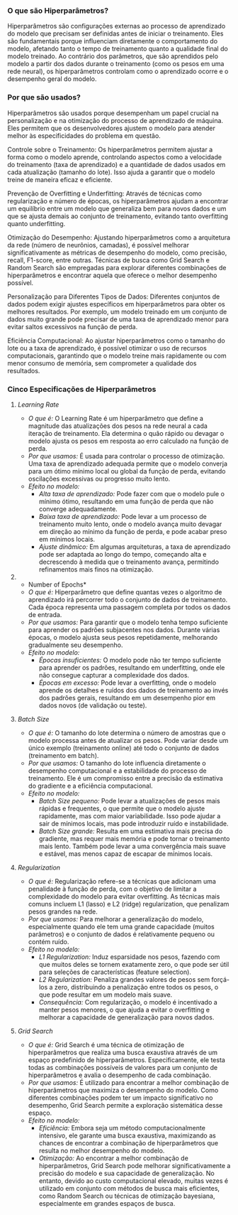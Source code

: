 ### O que são Hiperparâmetros?

Hiperparâmetros são configurações externas ao processo de aprendizado do modelo que precisam ser definidas antes de iniciar o treinamento. Eles são fundamentais porque influenciam diretamente o comportamento do modelo, afetando tanto o tempo de treinamento quanto a qualidade final do modelo treinado. Ao contrário dos parâmetros, que são aprendidos pelo modelo a partir dos dados durante o treinamento (como os pesos em uma rede neural), os hiperparâmetros controlam como o aprendizado ocorre e o desempenho geral do modelo.

### Por que são usados?
Hiperparâmetros são usados porque desempenham um papel crucial na personalização e na otimização do processo de aprendizado de máquina. Eles permitem que os desenvolvedores ajustem o modelo para atender melhor às especificidades do problema em questão.

Controle sobre o Treinamento: Os hiperparâmetros permitem ajustar a forma como o modelo aprende, controlando aspectos como a velocidade do treinamento (taxa de aprendizado) e a quantidade de dados usados em cada atualização (tamanho do lote). Isso ajuda a garantir que o modelo treine de maneira eficaz e eficiente.

Prevenção de Overfitting e Underfitting: Através de técnicas como regularização e número de épocas, os hiperparâmetros ajudam a encontrar um equilíbrio entre um modelo que generaliza bem para novos dados e um que se ajusta demais ao conjunto de treinamento, evitando tanto overfitting quanto underfitting.

Otimização do Desempenho: Ajustando hiperparâmetros como a arquitetura da rede (número de neurônios, camadas), é possível melhorar significativamente as métricas de desempenho do modelo, como precisão, recall, F1-score, entre outras. Técnicas de busca como Grid Search e Random Search são empregadas para explorar diferentes combinações de hiperparâmetros e encontrar aquela que oferece o melhor desempenho possível.

Personalização para Diferentes Tipos de Dados: Diferentes conjuntos de dados podem exigir ajustes específicos em hiperparâmetros para obter os melhores resultados. Por exemplo, um modelo treinado em um conjunto de dados muito grande pode precisar de uma taxa de aprendizado menor para evitar saltos excessivos na função de perda.

Eficiência Computacional: Ao ajustar hiperparâmetros como o tamanho do lote ou a taxa de aprendizado, é possível otimizar o uso de recursos computacionais, garantindo que o modelo treine mais rapidamente ou com menor consumo de memória, sem comprometer a qualidade dos resultados.

### Cinco Especificações de Hiperparâmetros

1. *Learning Rate*
   - *O que é:* O Learning Rate é um hiperparâmetro que define a magnitude das atualizações dos pesos na rede neural a cada iteração de treinamento. Ela determina o quão rápido ou devagar o modelo ajusta os pesos em resposta ao erro calculado na função de perda.
   - *Por que usamos:* É usada para controlar o processo de otimização. Uma taxa de aprendizado adequada permite que o modelo converja para um ótimo mínimo local ou global da função de perda, evitando oscilações excessivas ou progresso muito lento.
   - *Efeito no modelo:* 
     - *Alta taxa de aprendizado:* Pode fazer com que o modelo pule o mínimo ótimo, resultando em uma função de perda que não converge adequadamente.
     - *Baixa taxa de aprendizado:* Pode levar a um processo de treinamento muito lento, onde o modelo avança muito devagar em direção ao mínimo da função de perda, e pode acabar preso em mínimos locais.
     - *Ajuste dinâmico:* Em algumas arquiteturas, a taxa de aprendizado pode ser adaptada ao longo do tempo, começando alta e decrescendo à medida que o treinamento avança, permitindo refinamentos mais finos na otimização.

2. * Number of Epochs*
   - *O que é:* Hiperparâmetro que define quantas vezes o algoritmo de aprendizado irá percorrer todo o conjunto de dados de treinamento. Cada época representa uma passagem completa por todos os dados de entrada.
   - *Por que usamos:* Para garantir que o modelo tenha tempo suficiente para aprender os padrões subjacentes nos dados. Durante várias épocas, o modelo ajusta seus pesos repetidamente, melhorando gradualmente seu desempenho.
   - *Efeito no modelo:*
     - *Épocas insuficientes:* O modelo pode não ter tempo suficiente para aprender os padrões, resultando em underfitting, onde ele não consegue capturar a complexidade dos dados.
     - *Épocas em excesso:* Pode levar a overfitting, onde o modelo aprende os detalhes e ruídos dos dados de treinamento ao invés dos padrões gerais, resultando em um desempenho pior em dados novos (de validação ou teste).

3. *Batch Size*
   - *O que é:* O tamanho do lote determina o número de amostras que o modelo processa antes de atualizar os pesos. Pode variar desde um único exemplo (treinamento online) até todo o conjunto de dados (treinamento em batch).
   - *Por que usamos:* O tamanho do lote influencia diretamente o desempenho computacional e a estabilidade do processo de treinamento. Ele é um compromisso entre a precisão da estimativa do gradiente e a eficiência computacional.
   - *Efeito no modelo:*
     - *Batch Size pequeno:* Pode levar a atualizações de pesos mais rápidas e frequentes, o que permite que o modelo ajuste rapidamente, mas com maior variabilidade. Isso pode ajudar a sair de mínimos locais, mas pode introduzir ruído e instabilidade.
     - *Batch Size grande:* Resulta em uma estimativa mais precisa do gradiente, mas requer mais memória e pode tornar o treinamento mais lento. Também pode levar a uma convergência mais suave e estável, mas menos capaz de escapar de mínimos locais.

4. *Regularization*
   - *O que é:* Regularização refere-se a técnicas que adicionam uma penalidade à função de perda, com o objetivo de limitar a complexidade do modelo para evitar overfitting. As técnicas mais comuns incluem L1 (lasso) e L2 (ridge) regularization, que penalizam pesos grandes na rede.
   - *Por que usamos:* Para melhorar a generalização do modelo, especialmente quando ele tem uma grande capacidade (muitos parâmetros) e o conjunto de dados é relativamente pequeno ou contém ruído.
   - *Efeito no modelo:*
     - *L1 Regularization:* Induz esparsidade nos pesos, fazendo com que muitos deles se tornem exatamente zero, o que pode ser útil para seleções de características (feature selection).
     - *L2 Regularization:* Penaliza grandes valores de pesos sem forçá-los a zero, distribuindo a penalização entre todos os pesos, o que pode resultar em um modelo mais suave.
     - *Consequência:* Com regularização, o modelo é incentivado a manter pesos menores, o que ajuda a evitar o overfitting e melhorar a capacidade de generalização para novos dados.

5. *Grid Search*
   - *O que é:* Grid Search é uma técnica de otimização de hiperparâmetros que realiza uma busca exaustiva através de um espaço predefinido de hiperparâmetros. Especificamente, ele testa todas as combinações possíveis de valores para um conjunto de hiperparâmetros e avalia o desempenho de cada combinação.
   - *Por que usamos:* É utilizado para encontrar a melhor combinação de hiperparâmetros que maximiza o desempenho do modelo. Como diferentes combinações podem ter um impacto significativo no desempenho, Grid Search permite a exploração sistemática desse espaço.
   - *Efeito no modelo:*
     - *Eficiência:* Embora seja um método computacionalmente intensivo, ele garante uma busca exaustiva, maximizando as chances de encontrar a combinação de hiperparâmetros que resulta no melhor desempenho do modelo.
     - *Otimização:* Ao encontrar a melhor combinação de hiperparâmetros, Grid Search pode melhorar significativamente a precisão do modelo e sua capacidade de generalização. No entanto, devido ao custo computacional elevado, muitas vezes é utilizado em conjunto com métodos de busca mais eficientes, como Random Search ou técnicas de otimização bayesiana, especialmente em grandes espaços de busca.
